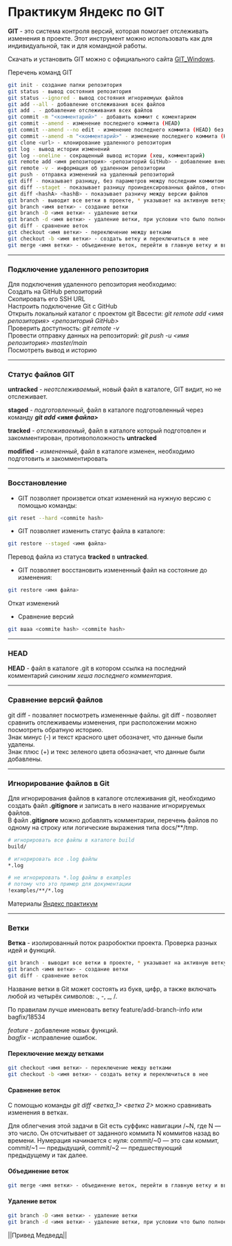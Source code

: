 # Практикум Яндекс по GIT


**GIT** - это система контроля версий, которая помогает отслеживать изменения в проекте. Этот инструмент можно использовать как для индивидуальной, так и для командной работы.

Скачать и установить GIT можно с официального сайта [GIT_Windows](https://git-scm.com/download/win).  

Перечень команд GIT  



```bash 
git init - создание папки репозитория  
git status - вывод состояния репозитория  
git status --ignored - вывод состояния игнориемуых файлов
git add --all - добавление отслеживания всех файлов  
git add . - добавление отслеживания всех файлов  
git commit -m "<комментарий>" - добавить коммит с коментарием
git commit --amend - изменение последнего коммита (HEAD)
git commit --amend --no edit - изменение последнего коммита (HEAD) без изменения комментария
git commit --amend -m "<комментарий>" - изменение последнего коммита (HEAD) c изменением комментария
git clone <url> - клонирование удаленного репозитория
git log - вывод истории изменений
git log --oneline - сокращенный вывод истории (хеш, комментарий)
git remote add <имя репозитория> <репозиторий GitHub> - добавление внешнего репозитория  
git remote -v - информация об удаленном репозитории  
git push - отправка изменений на удаленный репозиторий
git diff - показывает разницу, без параметров между последним коммитом и измененным файлом в статусе modified
git diff --staget - показывает разницу проиндексированных файлов, относительно предыдущих
git diff <hashA> <hashB> - показывает разничу между версии файлов
git branch - выводит все ветки в проекте, * указывает на активную ветку
git branch <имя ветки> - создание ветки
git branch -D <имя ветки> - удаление ветки
git branch -d <имя ветки> - удаление ветки, при условии что было полное слияние, более безопасное
git diff - сравнение веток
git checkout <имя ветки> - переключение между ветками
git checkout -b <имя ветки> - создать ветку и переключиться в нее
git merge <имя ветки> - объединение веток, перейти в главную ветку и ввести команду с указанием с какой веткой произойдет объединение
```

----


### Подключение удаленного репозитория  


Для подключения удаленного репозитория необходимо:  
Создать на GitHub репозиторий  
Скопировать его SSH URL  
Настроить подключение Git с GitHub  
Открыть локальный каталог с проектом git
Ввсести: *git remote add <имя репозитория> <репозиторий GitHub>*  
Проверить доступность: *git remote -v*  
Провести отправку данных на репозиторий: *git push -u <имя репозитория> master/main*  
Посмотреть вывод и историю  


----


### Статус файлов GIT


**untracked** - *неотслеживаемый*, новый файл в каталоге, GIT видит, но не отслеживает.  

**staged** - *подготовленный*, файл в каталоге подготовленный через команду ***git add <имя файла>***  

**tracked** - *отслеживаемый*, файл в каталоге который подготовлен и закомментирован, противоположность **untracked**  

**modified** - *измененный*, файл в каталоге изменен, необходимо подготовить и закомментировать  


----


### Восстановление  


* GIT позволяет произветси откат изменений на нужную версию с помощью команды:  
```Bash
git reset --hard <commite hash>
```

* GIT позволяет изменить статус файла в каталоге:  
```Bash
git restore --staged <имя файла>
```
Перевод файла из статуса **tracked** в **untracked**.  

* GIT позволяет восстановить измененный файл на состояние до изменения:  
```Bash
git restore <имя файла>
```
Откат изменений  

* Сравнение версий  
```Bash
git вшаа <commite hash> <commite hash>

```

----


### HEAD


**HEAD** - файл в каталоге .git в котором ссылка на последний комментарий *синоним хеша последнего комментария*.  



----


### Сравнение версий файлов

git diff - позваляет посмотреть измененные файлы.
git diff <hashA> <hashB> - позволяет сравнить отслеживаемы изменения, при расположении <hashB> <hashA> можно посмотреть обратную историю.  
Знак минус (-) и текст красного цвет обозначет, что данные были удалены.  
Знак плюс (+) и текс зеленого цвета обозначает, что данные были добавлены.  


----


### Игнорирование файлов в Git

Для игнорирования файлов в каталоге отслеживания git, необходимо создать файл **.gitignore** и записать в него название игнорируемых файлов.  
В файл **.gitignore** можно добавлять комментарии, перечень файлов по одному на строку или логические выражения типа doсs/**/tmp.

```bash
# игнорировать все файлы в каталоге build
build/

# игнорировать все .log файлы
*.log

# не игнорировать *.log файлы в examples
# потому что это пример для документации
!examples/**/*.log 
```

Материалы [Яндекс практикум](https://practicum.yandex.ru/profile/git-basics/)  


----


### Ветки

**Ветка** - изолированный поток разробоктки проекта. Проверка разных идей и функций.  

```bash
git branch - выводит все ветки в проекте, * указывает на активную ветку
git branch <имя ветки> - создание ветки
git diff - сравнение веток
```

Название ветки в Git может состоять из букв, цифр, а также включать любой из четырёх символов: ., -, _, /.  

По правилам лучше именовать ветку feature/add-branch-info или bagfix/18534  

*feature* - добавление новых функций.  
*bagfix* - исправление ошибок.  

#### Переключение между ветками

```bash
git checkout <имя ветки> - переключение между ветками
git checkout -b <имя ветки> - создать ветку и переключиться в нее
```
#### Сравнение веток
С помощью команды *git diff <ветка_1> <ветка 2>* можно сравнивать изменения в ветках.  

Для облегчения этой задачи в Git есть суффикс навигации /~N, где N — это число. Он отсчитывает от заданного коммита N коммитов назад во времени. Нумерация начинается с нуля: commit/~0 — это сам коммит, commit/~1 — предыдущий, commit/~2 — предшествующий предыдущему и так далее.  

#### Объединение веток
```bash
git merge <имя ветки> - объединение веток, перейти в главную ветку и ввести команду с указанием с какой веткой произойдет объединение.
```

#### Удаление веток

```bash
git branch -D <имя ветки> - удаление ветки
git branch -d <имя ветки> - удаление ветки, при условии что было полное слияние, более безопасное
```


||Привед Медведд||
